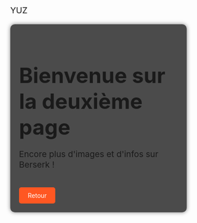 YUZ
<html lang="fr">
<head>
    <meta charset="UTF-8">
    <meta name="viewport" content="width=device-width, initial-scale=1.0">
    <title>Page Web Stylée</title>
    <style>
        * {
            margin: 0;
            padding: 0;
            box-sizing: border-box;
        }

        body {
            background: url('https://static.fnac-static.com/multimedia/Images/FD/Comete/125059/CCP_IMG_1200x800/1631232.jpg') no-repeat center center/cover;
            height: 100vh;
            display: flex;
            justify-content: center;
            align-items: center;
            text-align: center;
            font-family: Arial, sans-serif;
            color: white;
        }

        .container {
            background: rgba(0, 0, 0, 0.6);
            padding: 30px;
            border-radius: 10px;
            box-shadow: 0 0 10px rgba(0, 0, 0, 0.5);
        }

        h1 {
            font-size: 3rem;
            margin-bottom: 10px;
        }

        p {
            font-size: 1.2rem;
            margin-bottom: 20px;
        }

        .btn {
            display: inline-block;
            padding: 10px 20px;
            font-size: 1.2rem;
            color: white;
            background: #ff5722;
            border: none;
            border-radius: 5px;
            text-decoration: none;
            transition: 0.3s;
        }

        .btn:hover {
            background: #e64a19;
            transform: scale(1.1);
        }
    </style>
</head>
<body>
    <div class="container">
        <h1>Bienvenue sur mon site</h1>
        <p>Une belle page avec une image de Berserk en fond.</p>
        <a href="page2.html" class="btn">Découvrir</a>
    </div>
</body>
</html>






























<!DOCTYPE html>
<html lang="fr">
<head>
    <meta charset="UTF-8">
    <meta name="viewport" content="width=device-width, initial-scale=1.0">
    <title>Page 2 - Berserk</title>
    <style>
        body {
            background: url('https://i.imgur.com/6K9dBpc.jpg') no-repeat center center/cover;
            color: white;
            text-align: center;
            font-family: Arial, sans-serif;
            height: 100vh;
            display: flex;
            justify-content: center;
            align-items: center;
        }
        .container {
            background: rgba(0, 0, 0, 0.7);
            padding: 20px;
            border-radius: 10px;
        }
        a {
            display: inline-block;
            padding: 10px 20px;
            margin-top: 20px;
            color: white;
            background: #ff5722;
            text-decoration: none;
            border-radius: 5px;
        }
        a:hover {
            background: #e64a19;
        }
    </style>
</head>
<body>
    <div class="container">
        <h1>Bienvenue sur la deuxième page</h1>
        <p>Encore plus d'images et d'infos sur Berserk !</p>
        <a href="index.html">Retour</a>
    </div>
</body>
</html>

